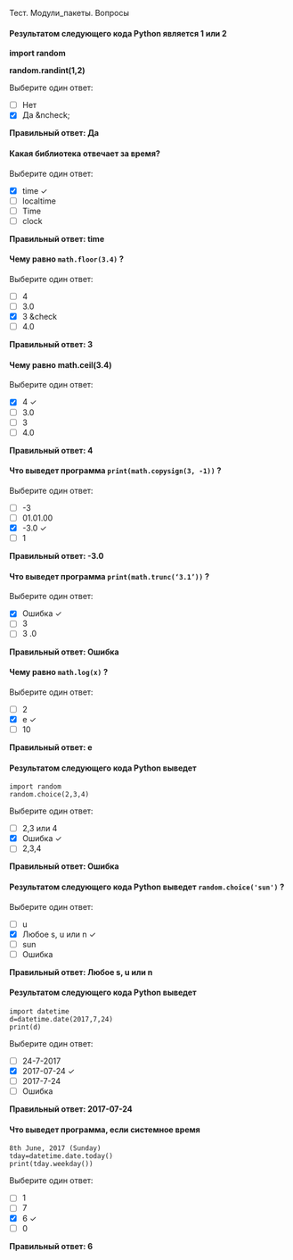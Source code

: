 Тест. Модули_пакеты. Вопросы
#### Результатом следующего кода Python является 1 или 2

**<p color=red>import random</p>**

**<p color=aqua>random.randint(1,2)</p>**

Выберите один ответ:

- [ ] Нет
- [X] Да &ncheck;

**Правильный ответ: Да**

#### Какая библиотека отвечает за время?

Выберите один ответ:

- [X] time &check;
- [ ] localtime
- [ ] Time
- [ ] clock

**Правильный ответ: time**

#### Чему равно ``math.floor(3.4)`` ?

Выберите один ответ:

- [ ] 4
- [ ] 3.0
- [X] 3 &check
- [ ] 4.0

**Правильный ответ: 3**

#### Чему равно math.ceil(3.4)

Выберите один ответ:

- [X] 4 &check;
- [ ] 3.0
- [ ] 3
- [ ] 4.0

**Правильный ответ: 4**

#### Что выведет программа ``print(math.copysign(3, -1))`` ?

Выберите один ответ:

- [ ] -3
- [ ] 01.01.00
- [X] -3.0 &check;
- [ ] 1

**Правильный ответ: -3.0**

#### Что выведет программа ``print(math.trunc(‘3.1’))`` ?

Выберите один ответ:

- [X] Ошибка &check;
- [ ] 3
- [ ] 3 .0

**Правильный ответ: Ошибка**

#### Чему равно ``math.log(x)`` ?

Выберите один ответ:

- [ ] 2
- [X] e &check;
- [ ] 10

**Правильный ответ: e**

#### Результатом следующего кода Python выведет
```
import random
random.choice(2,3,4)
```

Выберите один ответ:
- [ ] 2,3 или 4
- [X] Ошибка &check;
- [ ] 2,3,4

**Правильный ответ: Ошибка**

#### Результатом следующего кода Python выведет ``random.choice('sun')`` ?

Выберите один ответ:

- [ ] u
- [X] Любое s, u или n &check;
- [ ] sun
- [ ] Ошибка

**Правильный ответ: Любое s, u или n**

#### Результатом следующего кода Python выведет
```
import datetime
d=datetime.date(2017,7,24)
print(d)
```

Выберите один ответ:

- [ ] 24-7-2017
- [X] 2017-07-24 &check;
- [ ] 2017-7-24
- [ ] Ошибка

**Правильный ответ: 2017-07-24**

#### Что выведет программа, если системное время
```
8th June, 2017 (Sunday)
tday=datetime.date.today()
print(tday.weekday())
```

Выберите один ответ:

- [ ] 1
- [ ] 7
- [X] 6 &check;
- [ ] 0

**Правильный ответ: 6**

